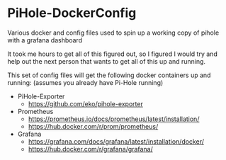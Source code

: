 # PiHole-DockerConfig
Various docker and config files used to spin up a working copy of pihole with a grafana dashboard

It took me hours to get all of this figured out, so I figured I would try and help out the next person that wants to get all of this up and running.

This set of config files will get the following docker containers up and running:
(assumes you already have Pi-Hole running)

- PiHole-Exporter
  - https://github.com/eko/pihole-exporter
- Prometheus
  - https://prometheus.io/docs/prometheus/latest/installation/
  - https://hub.docker.com/r/prom/prometheus/
- Grafana
  - https://grafana.com/docs/grafana/latest/installation/docker/
  - https://hub.docker.com/r/grafana/grafana/
